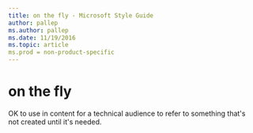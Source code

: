 ```yaml
---
title: on the fly - Microsoft Style Guide
author: pallep
ms.author: pallep
ms.date: 11/19/2016
ms.topic: article
ms.prod = non-product-specific
---
```


# on the fly

OK to use in content for a technical audience to refer to something that's not created until it's needed. 
